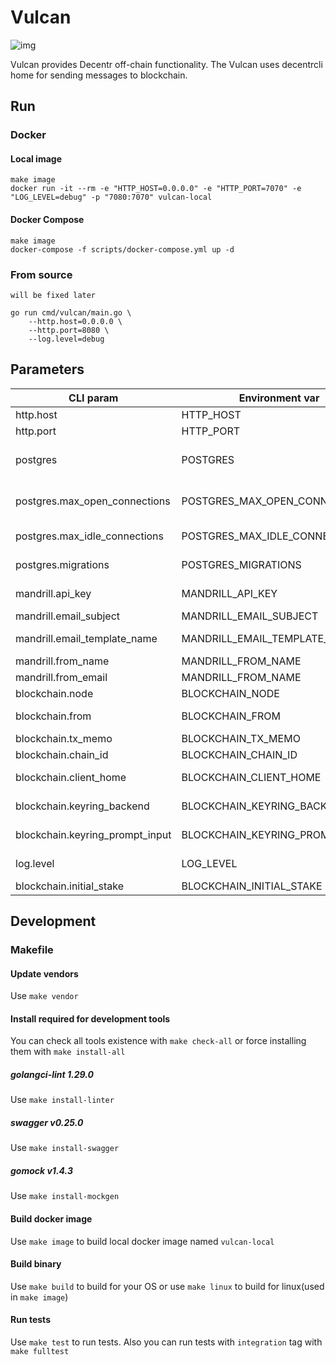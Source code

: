 # Vulcan
![img](https://img.shields.io/docker/cloud/build/decentr/vulcan.svg)

Vulcan provides Decentr off-chain functionality. The Vulcan uses decentrcli home for sending messages to blockchain.

## Run
### Docker
#### Local image
```
make image
docker run -it --rm -e "HTTP_HOST=0.0.0.0" -e "HTTP_PORT=7070" -e "LOG_LEVEL=debug" -p "7080:7070" vulcan-local
```
#### Docker Compose
```
make image
docker-compose -f scripts/docker-compose.yml up -d
```
### From source
`will be fixed later`
```
go run cmd/vulcan/main.go \
    --http.host=0.0.0.0 \
    --http.port=8080 \
    --log.level=debug
```

## Parameters
| CLI param         | Environment var          | Default | Description
|---------------|------------------|---------------|---------------------------------
| http.host         | HTTP_HOST         | 0.0.0.0  | host to bind server
| http.port    | HTTP_PORT    | 8080  | port to listen
| postgres    | POSTGRES    | host=localhost port=5432 user=postgres password=root sslmode=disable  | postgres dsn
| postgres.max_open_connections    | POSTGRES_MAX_OPEN_CONNECTIONS    | 0  | postgres maximal open connections count, 0 means unlimited
| postgres.max_idle_connections    | POSTGRES_MAX_IDLE_CONNECTIONS    | 5  | postgres maximal idle connections count
| postgres.migrations    | POSTGRES_MIGRATIONS    | scripts/migrations/postgres | postgres migrations directory
| mandrill.api_key    | MANDRILL_API_KEY   |   |  mandrillapp.com api key
| mandrill.email_subject    | MANDRILL_EMAIL_SUBJECT    | decentr.xyz - Verification  | subject for emails
| mandrill.email_template_name    | MANDRILL_EMAIL_TEMPLATE_NAME    |   | mandrill's template to be sent
| mandrill.from_name    | MANDRILL_FROM_NAME    | decentr.xyz  | name for emails sender
| mandrill.from_email    | MANDRILL_FROM_NAME    | noreply@decentrdev.com  | email for emails sender
| blockchain.node   | BLOCKCHAIN_NODE    | zeus.testnet.decentr.xyz:26656  | decentr node address
| blockchain.from   | BLOCKCHAIN_FROM    |  | decentr account name to send stakes
| blockchain.tx_memo   | BLOCKCHAIN_TX_MEMO    |  | decentr tx's memo
| blockchain.chain_id   | BLOCKCHAIN_CHAIN_ID    | testnet | decentr chain id
| blockchain.client_home   | BLOCKCHAIN_CLIENT_HOME    | ~/.decentrcli | decentrcli home directory
| blockchain.keyring_backend   | BLOCKCHAIN_KEYRING_BACKEND    | test | decentrcli keyring backend
| blockchain.keyring_prompt_input   | BLOCKCHAIN_KEYRING_PROMPT_INPUT    | | decentrcli keyring prompt input
| log.level   | LOG_LEVEL   | info  | level of logger (debug,info,warn,error)
| blockchain.initial_stake | BLOCKCHAIN_INITIAL_STAKE | 1 | stakes count to be sent


## Development
### Makefile
#### Update vendors
Use `make vendor`
#### Install required for development tools
You can check all tools existence with `make check-all` or force installing them with `make install-all` 
##### golangci-lint 1.29.0
Use `make install-linter`
##### swagger v0.25.0
Use `make install-swagger`
##### gomock v1.4.3
Use `make install-mockgen`
#### Build docker image
Use `make image` to build local docker image named `vulcan-local`
#### Build binary
Use `make build` to build for your OS or use `make linux` to build for linux(used in `make image`) 
#### Run tests
Use `make test` to run tests. Also you can run tests with `integration` tag with `make fulltest`
